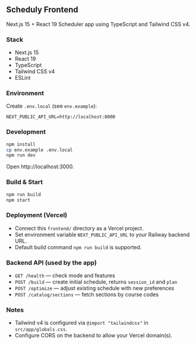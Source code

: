 ## Scheduly Frontend

Next.js 15 + React 19 Scheduler app using TypeScript and Tailwind CSS v4.

### Stack

- Next.js 15
- React 19
- TypeScript
- Tailwind CSS v4
- ESLint

### Environment

Create `.env.local` (see `env.example`):

```
NEXT_PUBLIC_API_URL=http://localhost:8000
```

### Development

```bash
npm install
cp env.example .env.local
npm run dev
```

Open http://localhost:3000.

### Build & Start

```bash
npm run build
npm start
```

### Deployment (Vercel)

- Connect this `frontend/` directory as a Vercel project.
- Set environment variable `NEXT_PUBLIC_API_URL` to your Railway backend URL.
- Default build command `npm run build` is supported.

### Backend API (used by the app)

- `GET /health` — check mode and features
- `POST /build` — create initial schedule, returns `session_id` and `plan`
- `POST /optimize` — adjust existing schedule with new preferences
- `POST /catalog/sections` — fetch sections by course codes

### Notes

- Tailwind v4 is configured via `@import "tailwindcss"` in `src/app/globals.css`.
- Configure CORS on the backend to allow your Vercel domain(s).
